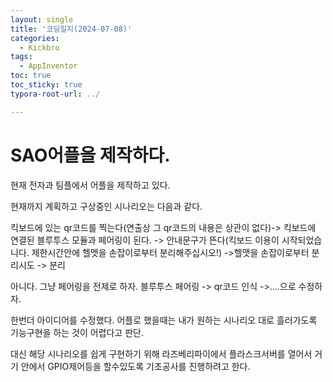 ```yaml
---
layout: single
title: '코딩일지(2024-07-08)'
categories:
  - Kickbro
tags:
  - AppInventor
toc: true
toc_sticky: true
typora-root-url: ../

---
```








# SAO어플을 제작하다.

현재 전자과 팀플에서 어플을 제작하고 있다.

현재까지 계획하고 구상중인 시나리오는 다음과 같다. 

킥보드에 있는 qr코드를 찍는다(연출상 그 qr코드의 내용은 상관이 없다)-> 킥보드에 연결된 블루투스 모듈과 페어링이 된다. -> 안내문구가 뜬다(킥보드 이용이 시작되었습니다. 제한시간안에 헬멧을 손잡이로부터 분리해주십시오!) ->헬맷을 손잡이로부터 분리시도 -> 분리





아니다. 그냥 페어링을 전제로 하자. 블루투스 페어링 -> qr코드 인식 ->....으로 수정하자.



한번더 아이디어를 수정했다. 어플로 했을때는 내가 원하는 시나리오 대로 흘러가도록 기능구현을 하는 것이 어렵다고 판단.

대신 해당 시나리오를 쉽게 구현하기 위해 라즈베리파이에서 플라스크서버를 열어서 거기 안에서 GPIO제어등을 할수있도록 기초공사를 진행하려고 한다.





